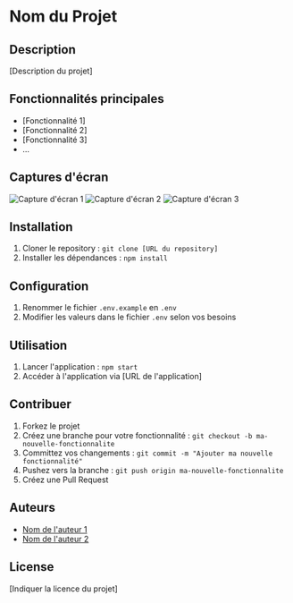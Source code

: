 # Nom du Projet

## Description
[Description du projet]

## Fonctionnalités principales
- [Fonctionnalité 1]
- [Fonctionnalité 2]
- [Fonctionnalité 3]
- ...

## Captures d'écran
![Capture d'écran 1](/chemin/vers/capture1.png)
![Capture d'écran 2](/chemin/vers/capture2.png)
![Capture d'écran 3](/chemin/vers/capture3.png)

## Installation
1. Cloner le repository : `git clone [URL du repository]`
2. Installer les dépendances : `npm install`

## Configuration
1. Renommer le fichier `.env.example` en `.env`
2. Modifier les valeurs dans le fichier `.env` selon vos besoins

## Utilisation
1. Lancer l'application : `npm start`
2. Accéder à l'application via [URL de l'application]

## Contribuer
1. Forkez le projet
2. Créez une branche pour votre fonctionnalité : `git checkout -b ma-nouvelle-fonctionnalite`
3. Committez vos changements : `git commit -m "Ajouter ma nouvelle fonctionnalité"`
4. Pushez vers la branche : `git push origin ma-nouvelle-fonctionnalite`
5. Créez une Pull Request

## Auteurs
- [Nom de l'auteur 1](https://github.com/auteur1)
- [Nom de l'auteur 2](https://github.com/auteur2)

## License
[Indiquer la licence du projet]
